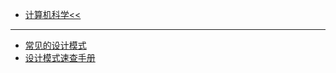 * [计算机科学<<](/person/计算机科学/)
---
* [常见的设计模式](/person/计算机科学/设计模式/)
* [设计模式速查手册](/person/计算机科学/设计模式/设计模式速查手册)